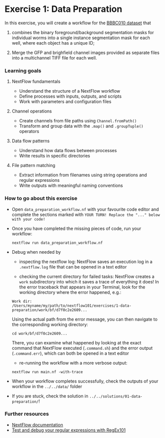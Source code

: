 # Exercise 1: Data Preparation

In this exercise, you will create a workflow for the [BBBC010 dataset](https://bbbc.broadinstitute.org/BBBC010) that

1. combines the binary foreground/background segmentation masks for individual worms into a single instance segmentation mask for each well, where each object has a unique ID;

2. Merge the GFP and brighfield channel images provided as separate files into a multichannel TIFF file for each well.

### Learning goals

1. NextFlow fundamentals
   - Understand the structure of a NextFlow workflow
   - Define processes with inputs, outputs, and scripts
   - Work with parameters and configuration files

2. Channel operations
   - Create channels from file paths using `Channel.fromPath()`
   - Transform and group data with the `.map()` and `.groupTuple()` operators

3. Data flow patterns
   - Understand how data flows between processes
   - Write results in specific directories

4. File pattern matching
   - Extract information from filenames using string operations and regular expressions
   - Write outputs with meaningful naming conventions

### How to go about this exercise

* Open `data_preparation_workflow.nf` with your favourite code editor and complete the sections marked with `YOUR TURN! Replace the "..." below with your code!`

* Once you have completed the missing pieces of code, run your workflow:
	```
	nextflow run data_preparation_workflow.nf
    ```
* Debug when needed by
	* inspecting the nextflow log: NextFlow saves an execution log in a `.nextflow.log` file that can be opened in a text editor

	* checking the current directory for failed tasks: NextFlow creates a `work` subdirectory into which it saves a trace of everything it does! In the error traceback that appears in your Terminal, look for the working directory where the error happened, e.g.:
    ```
	Work dir:
  /Users/myname/my/path/to/nextflow101/exercises/1-data-preparation/work/bf/d7f0c2e2609...
    ```
    Using the actual path from the error message, you can then navigate to the corresponding working directory:
    ```
    cd work/bf/d7f0c2e2609...
    ```
    There, you can examine what happened by looking at the exact command that NextFlow executed (`.command.sh`) and the error output (`.command.err`), which can both be opened in a text editor 

	* re-running the workflow with a more verbose output:
    ```
	nextflow run main.nf -with-trace
	```

* When your workflow completes successfully, check the outputs of your workflow in the `../../data/` folder

* If you are stuck, check the solution in `../../solutions/01-data-preparation/`!

### Further resources

* [NextFlow documentation](https://www.nextflow.io/docs/latest/script.html)
* [Test and debug your regular expressions with RegEx101](https://regex101.com/)
